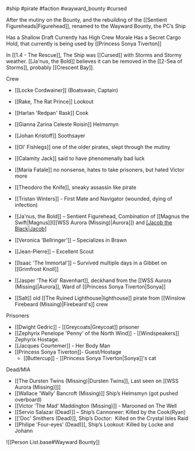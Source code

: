 #ship #pirate #faction #wayward_bounty #cursed

After the mutiny on the Bounty, and the rebuilding of the [[Sentient Figureheads|Figurehead]], renamed to the Wayward Bounty, the PC’s Ship

Has a Shallow Draft
Currently has High Crew Morale
Has a Secret Cargo Hold, that currently is being used by [[Princess Sonya Tiverton]]

In [[1.4 - The Rescue]], The Ship was [[Cursed]] with Storms and Stormy weather.  [[Ja'nus, the Bold]] believes it can be removed in the [[2-Sea of Storms]], probably [[Crescent Bay]].

Crew
- [[Locke Cordwainer]] (Boatswain, Captain)
- [[Rake, The Rat Prince]] Lookout
- [[Harlan 'Redpan' Rask]] Cook
- [[Gianna Zarina Celeste Roisin]] Helmsmyn
- [[Johan Kristoff]] Soothsayer

- [[Ol' Fishlegs]] one of the older pirates, slept through the mutiny
- [[Calamity Jack]] said to have phenomenally bad luck
- [[Maria Fatale]] no nonsense, hates to take prisoners, but hated Victor more
- [[Theodoro the Knife]], sneaky assassin like pirate
- [[Tristan Winters]] - First Mate and Navigator (wounded, dying of infection)
- [[Ja'nus, the Bold]] – Sentient Figurehead, Combination of [[Magnus the Swift|Magnus]]([[WSS Aurora (Missing)|Aurora]]) and [[Jacob the Black|Jacob]](Bounty)
- [[Veronica 'Bellringer']] – Specializes in Brawn
- [[Jean-Pierre]] – Excellent Scout
- [[Isaac 'The Immortal']] – Survived multiple days in a Gibbet on [[Grimfrost Knoll]]
- [[Jasper 'The Kid' Ravenhart]], deckhand from the [[WSS Aurora (Missing)|Aurora]], Ward of [[Princess Sonya Tiverton|Sonya]]
- [[Salt]] old [[The Ruined Lighthouse|lighthouse]] pirate from [[Winslow Firebeard (Missing)|Firebeard's]] crew

Prisoners
- [[Dwight Gedric]] - [[Greycoats|Greycoat]] prisoner
- [[Zephyrix Penelope 'Penny' of the North Wind]] - [[Windspeakers]] Zephyrix Hostage.
- [[Jacques Courtemer]] - Her Body Man
- [[Princess Sonya Tiverton]]- Guest/Hostage
	- [[Buttercup]] - [[Princess Sonya Tiverton|Sonya]]'s cat

Dead/MIA
- [[The Dursten Twins (Missing)|Dursten Twins]], Last seen on [[WSS Aurora (Missing)]]]
- [[Wallace 'Wally' Bancroft (Missing)]] Ship’s Helmsmyn (got pushed overboard)
- [[Victor 'The Mad' Maddington (Missing)]] - Marooned on The Well
- [[Servio Salazar (Dead)]] – Ship’s Cannoneer: Killed by the Cook(Ryan)
- [['Doc' Smithers (Dead)]], Ship’s Doctor:  Killed on the Crystal Isles Raid
- [[Philipe 'Four-eyes' (Dead)]], Ship’s Lookout: Killed by Locke and Johann


![[Person List.base#Wayward Bounty]]